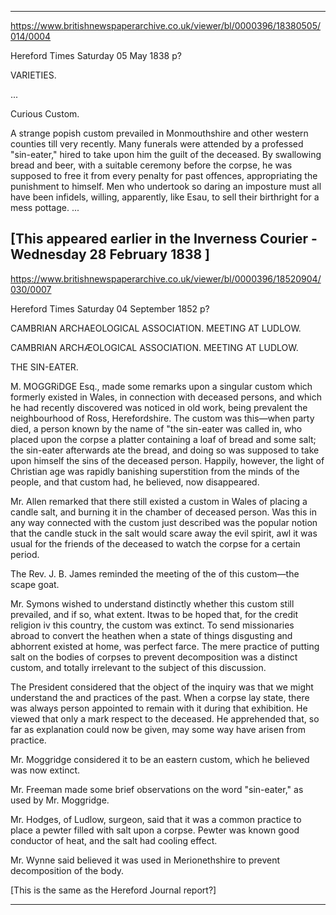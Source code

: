 

---

https://www.britishnewspaperarchive.co.uk/viewer/bl/0000396/18380505/014/0004

Hereford Times
Saturday 05 May 1838
p?

VARIETIES.

... 

Curious Custom.

A strange popish custom prevailed in Monmouthshire and other western counties till very recently. Many funerals were attended by a professed "sin-eater," hired to take upon him the guilt of the deceased. By swallowing bread and beer, with a suitable ceremony before the corpse, he was supposed to free it from every penalty for past offences, appropriating the punishment to himself. Men who undertook so daring an imposture must all have been infidels, willing, apparently, like Esau, to sell their birthright for a mess pottage. 
...


[This appeared earlier in the Inverness Courier - Wednesday 28 February 1838 ]
---

https://www.britishnewspaperarchive.co.uk/viewer/bl/0000396/18520904/030/0007

Hereford Times
Saturday 04 September 1852
p?

CAMBRIAN ARCHAEOLOGICAL ASSOCIATION. MEETING AT LUDLOW.

CAMBRIAN ARCHÆOLOGICAL ASSOCIATION. MEETING AT LUDLOW. 

THE SIN-EATER. 

M. MOGGRiDGE Esq., made some remarks upon a singular custom which formerly existed in Wales, in connection with deceased persons, and which he had recently discovered was noticed in old work, being prevalent the neighbourhood of Ross, Herefordshire. The custom was this—when party died, a person known by the name of "the sin-eater was called in, who placed upon the corpse a platter containing a loaf of bread and some salt; the sin-eater afterwards ate the bread, and doing so was supposed to take upon himself the sins of the deceased person. Happily, however, the light of Christian age was rapidly banishing superstition from the minds of the people, and that custom had, he believed, now disappeared.

Mr. Allen remarked that there still existed a custom in Wales of placing a candle salt, and burning it in the chamber of deceased person. Was this in any way connected with the custom just described was the popular notion that the candle stuck in the salt would scare away the evil spirit, awl it was usual for the friends of the deceased to watch the corpse for a certain period.

The Rev. J. B. James reminded the meeting of the of this custom—the scape goat. 

Mr. Symons wished to understand distinctly whether this custom still prevailed, and if so, what extent. Itwas to be hoped that, for the credit religion iv this country, the custom was extinct. To send missionaries abroad to convert the heathen when a state of things disgusting and abhorrent existed at home, was perfect farce. The mere practice of putting salt on the bodies of corpses to prevent decomposition was a distinct custom, and totally irrelevant to the subject of this discussion.

The President considered that the object of the inquiry was that we might understand the and practices of the past. When a corpse lay state, there was always person appointed to remain with it during that exhibition. He viewed that only a mark respect to the deceased. He apprehended that, so far as explanation could now be given, may some way have arisen from practice.

Mr. Moggridge considered it to be an eastern custom, which he believed was now extinct.

Mr. Freeman made some brief observations on the word "sin-eater," as used by Mr. Moggridge.

Mr. Hodges, of Ludlow, surgeon, said that it was a common practice to place a pewter filled with salt upon a corpse. Pewter was known good conductor of heat, and the salt had cooling effect.

Mr. Wynne said believed it was used in Merionethshire to prevent decomposition of the body.

[This is the same as the Hereford Journal report?]

---

